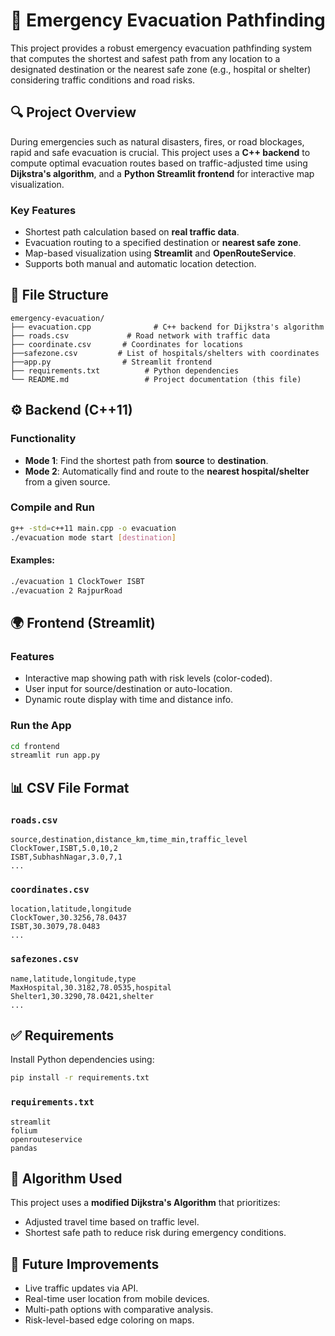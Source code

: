 # 🚨 Emergency Evacuation Pathfinding

This project provides a robust emergency evacuation pathfinding system that computes the shortest and safest path from any location to a designated destination or the nearest safe zone (e.g., hospital or shelter) considering traffic conditions and road risks.

## 🔍 Project Overview

During emergencies such as natural disasters, fires, or road blockages, rapid and safe evacuation is crucial. This project uses a **C++ backend** to compute optimal evacuation routes based on traffic-adjusted time using **Dijkstra's algorithm**, and a **Python Streamlit frontend** for interactive map visualization.

### Key Features
- Shortest path calculation based on **real traffic data**.
- Evacuation routing to a specified destination or **nearest safe zone**.
- Map-based visualization using **Streamlit** and **OpenRouteService**.
- Supports both manual and automatic location detection.

## 📁 File Structure

```
emergency-evacuation/
├── evacuation.cpp              # C++ backend for Dijkstra's algorithm
├── roads.csv             # Road network with traffic data
├── coordinate.csv       # Coordinates for locations
├──safezone.csv         # List of hospitals/shelters with coordinates
├──app.py                # Streamlit frontend
├── requirements.txt          # Python dependencies
└── README.md                 # Project documentation (this file)
```

## ⚙️ Backend (C++11)

### Functionality

- **Mode 1**: Find the shortest path from **source** to **destination**.
- **Mode 2**: Automatically find and route to the **nearest hospital/shelter** from a given source.

### Compile and Run

```bash
g++ -std=c++11 main.cpp -o evacuation
./evacuation mode start [destination]
```

#### Examples:

```bash
./evacuation 1 ClockTower ISBT
./evacuation 2 RajpurRoad
```

## 🌍 Frontend (Streamlit)

### Features
- Interactive map showing path with risk levels (color-coded).
- User input for source/destination or auto-location.
- Dynamic route display with time and distance info.

### Run the App

```bash
cd frontend
streamlit run app.py
```

## 📊 CSV File Format

### `roads.csv`

```
source,destination,distance_km,time_min,traffic_level
ClockTower,ISBT,5.0,10,2
ISBT,SubhashNagar,3.0,7,1
...
```

### `coordinates.csv`

```
location,latitude,longitude
ClockTower,30.3256,78.0437
ISBT,30.3079,78.0483
...
```

### `safezones.csv`

```
name,latitude,longitude,type
MaxHospital,30.3182,78.0535,hospital
Shelter1,30.3290,78.0421,shelter
...
```

## ✅ Requirements

Install Python dependencies using:

```bash
pip install -r requirements.txt
```

### `requirements.txt`

```
streamlit
folium
openrouteservice
pandas
```

## 🧠 Algorithm Used

This project uses a **modified Dijkstra's Algorithm** that prioritizes:

- Adjusted travel time based on traffic level.
- Shortest safe path to reduce risk during emergency conditions.

## 📌 Future Improvements

- Live traffic updates via API.
- Real-time user location from mobile devices.
- Multi-path options with comparative analysis.
- Risk-level-based edge coloring on maps.
